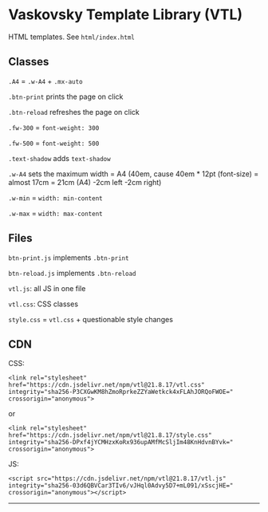 # Vaskovsky Template Library (VTL)

HTML templates. See `html/index.html`

## Classes

`.A4` = `.w-A4` + `.mx-auto`

`.btn-print` prints the page on click

`.btn-reload` refreshes the page on click

`.fw-300` = `font-weight: 300`

`.fw-500` = `font-weight: 500`

`.text-shadow` adds `text-shadow`

`.w-A4` sets the maximum width = A4 (40em, cause 40em * 12pt (font-size) =
almost 17cm = 21cm (A4) -2cm left -2cm right)

`.w-min` = `width: min-content`

`.w-max` = `width: max-content`

## Files

`btn-print.js` implements `.btn-print`

`btn-reload.js` implements `.btn-reload`

`vtl.js`: all JS in one file

`vtl.css`: CSS classes

`style.css` = `vtl.css` + questionable style changes

## CDN

CSS:
```
<link rel="stylesheet" href="https://cdn.jsdelivr.net/npm/vtl@21.8.17/vtl.css" integrity="sha256-P3CXGwKM8hZmoRprkeZZYaWetkck4xFLAhJORQoFWOE=" crossorigin="anonymous">
```
or
```
<link rel="stylesheet" href="https://cdn.jsdelivr.net/npm/vtl@21.8.17/style.css" integrity="sha256-DPxf4jYCMHzxKoRx936upAMfMcSljIm48KnHdvnBYvk=" crossorigin="anonymous">
```

JS:
```
<script src="https://cdn.jsdelivr.net/npm/vtl@21.8.17/vtl.js" integrity="sha256-03d6QBVCar3TIv6/vJHql0Advy5D7+mL091/xSscjHE=" crossorigin="anonymous"></script>
```

--------------------------------------------------------------------------------
